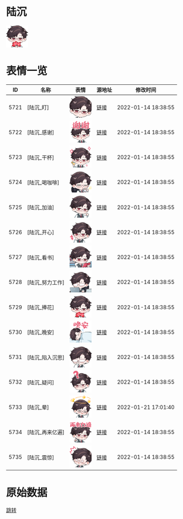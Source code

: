 # 陆沉

<img src="./cover.png" height="60" alt="cover" />

# 表情一览

|ID|名称|表情|源地址|修改时间|
|----|----|----|----|----|
|5721|[陆沉_盯]|<img src="./pic/005721_%5B陆沉_盯%5D.png" height="60" alt="盯"/>|[链接](http://i0.hdslb.com/bfs/emote/03536b806e81f34d5801d2d823e81fde3c8679a2.png)|2022-01-14 18:38:55|
|5722|[陆沉_感谢]|<img src="./pic/005722_%5B陆沉_感谢%5D.png" height="60" alt="感谢"/>|[链接](http://i0.hdslb.com/bfs/emote/6596a83c1ecaab0d98306c0a6c20fa3e008d708a.png)|2022-01-14 18:38:55|
|5723|[陆沉_干杯]|<img src="./pic/005723_%5B陆沉_干杯%5D.png" height="60" alt="干杯"/>|[链接](http://i0.hdslb.com/bfs/emote/e1cdaed8427405dded29bfdad66da2d50fb9e6d1.png)|2022-01-14 18:38:55|
|5724|[陆沉_喝咖啡]|<img src="./pic/005724_%5B陆沉_喝咖啡%5D.png" height="60" alt="喝咖啡"/>|[链接](http://i0.hdslb.com/bfs/emote/add186cc61b1f3454e6a21c8f7573012a8e1c037.png)|2022-01-14 18:38:55|
|5725|[陆沉_加油]|<img src="./pic/005725_%5B陆沉_加油%5D.png" height="60" alt="加油"/>|[链接](http://i0.hdslb.com/bfs/emote/56824ca939aefa6edac779f116d2bf88eee212b3.png)|2022-01-14 18:38:55|
|5726|[陆沉_开心]|<img src="./pic/005726_%5B陆沉_开心%5D.png" height="60" alt="开心"/>|[链接](http://i0.hdslb.com/bfs/emote/1f0bba4202a0e3847952027ee72f70b2dd20562e.png)|2022-01-14 18:38:55|
|5727|[陆沉_看书]|<img src="./pic/005727_%5B陆沉_看书%5D.png" height="60" alt="看书"/>|[链接](http://i0.hdslb.com/bfs/emote/3c7560ae17186fc428fdc631147120693f74de74.png)|2022-01-14 18:38:55|
|5728|[陆沉_努力工作]|<img src="./pic/005728_%5B陆沉_努力工作%5D.png" height="60" alt="努力工作"/>|[链接](http://i0.hdslb.com/bfs/emote/efe399391c50594d79d152ce3c3d54fb511dd080.png)|2022-01-14 18:38:55|
|5729|[陆沉_捧花]|<img src="./pic/005729_%5B陆沉_捧花%5D.png" height="60" alt="捧花"/>|[链接](http://i0.hdslb.com/bfs/emote/d7aa4b29e79a3d6d8d55bc831622aa2208e8bf38.png)|2022-01-14 18:38:55|
|5730|[陆沉_晚安]|<img src="./pic/005730_%5B陆沉_晚安%5D.png" height="60" alt="晚安"/>|[链接](http://i0.hdslb.com/bfs/emote/0adca1e3bbd20bcb491ab2ea8aa0139093b31042.png)|2022-01-14 18:38:55|
|5731|[陆沉_陷入沉思]|<img src="./pic/005731_%5B陆沉_陷入沉思%5D.png" height="60" alt="陷入沉思"/>|[链接](http://i0.hdslb.com/bfs/emote/406bfb7e71d51e87eee81f2da34a8a1a77e4f243.png)|2022-01-14 18:38:55|
|5732|[陆沉_疑问]|<img src="./pic/005732_%5B陆沉_疑问%5D.png" height="60" alt="疑问"/>|[链接](http://i0.hdslb.com/bfs/emote/30412a5495df970e3a5955289d8349d53c04655e.png)|2022-01-14 18:38:55|
|5733|[陆沉_晕]|<img src="./pic/005733_%5B陆沉_晕%5D.png" height="60" alt="晕"/>|[链接](http://i0.hdslb.com/bfs/emote/617f46fcc44140b068e7978977d7e12342cdc239.png)|2022-01-21 17:01:40|
|5734|[陆沉_再来亿遍]|<img src="./pic/005734_%5B陆沉_再来亿遍%5D.png" height="60" alt="再来亿遍"/>|[链接](http://i0.hdslb.com/bfs/emote/a67528666aa081497f39b9b18d4e8ca4ca41d92f.png)|2022-01-14 18:38:55|
|5735|[陆沉_震惊]|<img src="./pic/005735_%5B陆沉_震惊%5D.png" height="60" alt="震惊"/>|[链接](http://i0.hdslb.com/bfs/emote/eb5a23fe7110b1ace6019f00e7bbe645862984ec.png)|2022-01-14 18:38:55|

# 原始数据

[跳转](./raw.json)

